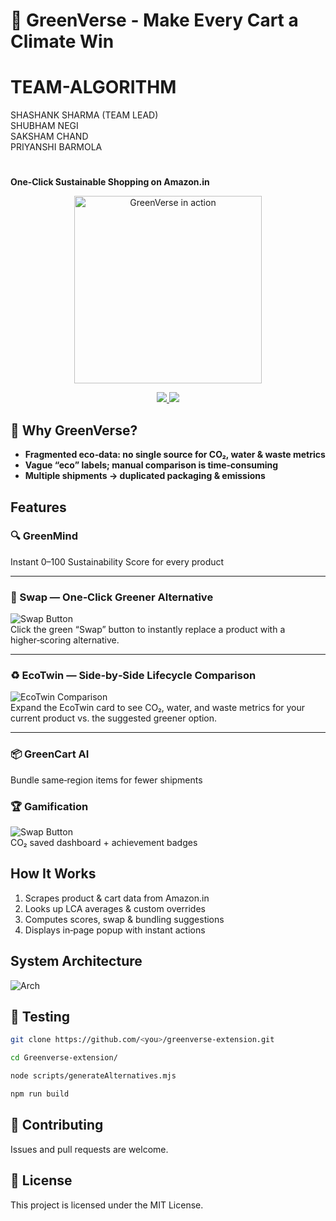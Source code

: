 # 🌿 GreenVerse - Make Every Cart a Climate Win

# TEAM-ALGORITHM
SHASHANK SHARMA (TEAM LEAD)<br>
SHUBHAM NEGI <br>
SAKSHAM CHAND<br>
PRIYANSHI BARMOLA<br> 
#
**One‑Click Sustainable Shopping on Amazon.in**


<p align="center">
  <img src="./extension/sampleImages/animation.gif" alt="GreenVerse in action" width="300"/>
</p>
<p align="center">
  <a href="https://youtu.be/mfoP9NAtgjw" target="_blank">
    <img src="https://img.shields.io/badge/🎥%20Demo-Click%20to%20Watch-green?style=for-the-badge" />
  </a>
  <a href="https://www.canva.com/design/DAGq7kPgJlk/OQ7CqUwVT61TKUqnIX0KcA/edit?ui=eyJEIjp7IlAiOnsiQiI6ZmFsc2V9fX0" target="_blank">
    <img src="https://img.shields.io/badge/📑%20Pitch%20Deck-View%20Slides-blue?style=for-the-badge" />
  </a>
</p>



## 🌱 Why GreenVerse?
- **Fragmented eco‑data: no single source for CO₂, water & waste metrics**
- **Vague “eco” labels; manual comparison is time‑consuming**
- **Multiple shipments → duplicated packaging & emissions**


## Features
### 🔍 GreenMind  
Instant 0–100 Sustainability Score for every product 

---

### 🔄 Swap — One‑Click Greener Alternative  
![Swap Button](./extension/sampleImages/sampleImage1.png)  
Click the green “Swap” button to instantly replace a product with a higher‑scoring alternative.  

---

### ♻️ EcoTwin — Side‑by‑Side Lifecycle Comparison  
![EcoTwin Comparison](./extension/sampleImages/sampleImage2.png)  
Expand the EcoTwin card to see CO₂, water, and waste metrics for your current product vs. the suggested greener option.  

---

### 📦 GreenCart AI  
Bundle same‑region items for fewer shipments  

### 🏆 Gamification  
![Swap Button](./extension/sampleImages/sampleImage3.png)  
CO₂ saved dashboard + achievement badges  




## How It Works

1. Scrapes product & cart data from Amazon.in
2. Looks up LCA averages & custom overrides
3. Computes scores, swap & bundling suggestions
4.  Displays in‑page popup with instant actions



## System Architecture
![Arch](./extension/sampleImages/sampleImage4.png)


## 🧪 Testing 
```bash
git clone https://github.com/<you>/greenverse-extension.git
```
```bash
cd Greenverse-extension/
```
```bash
node scripts/generateAlternatives.mjs
```
```bash
npm run build
```




## 🤝 Contributing
Issues and pull requests are welcome.

## 📄 License
This project is licensed under the MIT License.


